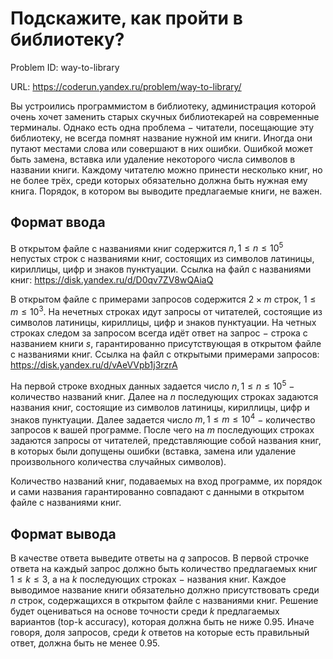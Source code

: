 # Подскажите, как пройти в библиотеку?

Problem ID: way-to-library

URL: https://coderun.yandex.ru/problem/way-to-library/

Вы устроились программистом в библиотеку, администрация которой очень хочет заменить старых скучных библиотекарей на современные терминалы. Однако есть одна проблема $-$ читатели, посещающие эту библиотеку, не всегда помнят название нужной им книги. Иногда они путают местами слова или совершают в них ошибки. Ошибкой может быть замена, вставка или удаление некоторого числа символов в названии книги. Каждому читателю можно принести несколько книг, но не более трёх, среди которых обязательно должна быть нужная ему книга. Порядок, в котором вы выводите предлагаемые книги, не важен.


## Формат ввода

В открытом файле с названиями книг содержится $n, 1 \leq n \leq 10^5$ непустых строк с названиями книг, состоящих из символов латиницы, кириллицы, цифр и знаков пунктуации. Ссылка на файл с названиями книг: https://disk.yandex.ru/d/D0qv7ZV8wQAiaQ

В открытом файле с примерами запросов содержится $2 \times m$ строк, $1 \leq m \leq 10^3$. На нечетных строках идут запросы от читателей, состоящие из символов латиницы, кириллицы, цифр и знаков пунктуации. На четных строках следом за запросом всегда идёт ответ на запрос $-$ строка с названием книги $s$, гарантированно присутствующая в открытом файле с названиями книг. Ссылка на файл с открытыми примерами запросов: https://disk.yandex.ru/d/vAeVVpb1j3rzrA

На первой строке входных данных задается число $n, 1 \leq n \leq 10^5$ $-$ количество названий книг. Далее на $n$ последующих строках задаются названия книг, состоящие из символов латиницы, кириллицы, цифр и знаков пунктуации. Далее задается число $m, 1 \leq m \leq 10^4$ $-$ количество запросов к вашей программе. После чего на $m$ последующих строках задаются запросы от читателей, представляющие собой названия книг, в которых были допущены ошибки (вставка, замена или удаление произвольного количества случайных символов).

Количество названий книг, подаваемых на вход программе, их порядок и сами названия гарантированно совпадают с данными в открытом файле с названиями книг.


## Формат вывода

В качестве ответа выведите ответы на $q$ запросов. В первой строчке ответа на каждый запрос должно быть количество предлагаемых книг $1 \leq k \leq 3$, а на $k$ последующих строках $-$ названия книг. Каждое выводимое название книги обязательно должно присутствовать среди $n$ строк, содержащихся в открытом файле с названиями книг. Решение будет оцениваться на основе точности среди $k$ предлагаемых вариантов (top-k accuracy), которая должна быть не ниже $0.95$. Иначе говоря, доля запросов, среди $k$ ответов на которые есть правильный ответ, должна быть не менее $0.95$.

